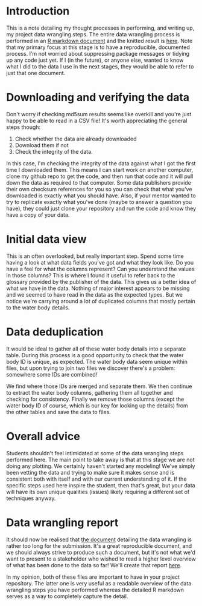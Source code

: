 # Introduction

This is a note detailing my thought processes in performing, and writing up,
my project data wrangling steps.
The entire data wrangling process is performed in an
[R markdown document](data_wrangling.Rmd) and the knitted result is
[here](data_wrangling.md). Note that my primary focus at this stage
is to have a reproducible, documented process. I'm not worried about
suppressing package messages or tidying up any code just yet.
If I (in the future), or anyone else, wanted to know what I did to the
data I use in the next stages, they would be able to refer to just that
one document.

# Downloading and verifying the data

Don't worry if checking md5sum results seems like overkill and you're just
happy to be able to read in a CSV file! It's worth appreciating the general
steps though:

1. Check whether the data are already downloaded
2. Download them if not
3. Check the integrity of the data.

In this case, I'm checking the integrity of the data against what I got the
first time I downloaded them. This means I can start work on another computer,
clone my github repo to get the code, and then run that code and it will pull
down the data as required to that computer. Some data publishers provide their
own checksum references for you so you can check that what you've downloaded is
exactly what you should have. Also, if your mentor wanted to try to replicate
exactly what you've done (maybe to answer a question you have), they could
just clone your repository and run the code and know they have a copy of your data.

# Initial data view

This is an often overlooked, but really important step. Spend some time having
a look at what data fields you've got and what they look like. Do you have a feel
for what the columns represent? Can you understand the values in those columns?
This is where I found it useful to refer back to the glossary provided by the
publisher of the data. This gives us a better idea of what we have in the data.
Nothing of major interest appears to be missing and we seemed to have read in
the data as the expected types. But we notice we're carrying around a lot of
duplicated columns that mostly pertain to the water body details.

# Data deduplication

It would be ideal to gather all of these water body details into a separate
table. During this process is a good opportunity to check that the water body
ID is unique, as expected. The water body data seem unique within files, but
upon trying to join two files we discover there's a problem: somewhere some IDs
are combined!

We find where those IDs are merged and separate them. We then continue to extract
the water body columns, gathering them all together and checking for consistency.
Finally we remove those columns (except the water body ID of course, which is our
key for looking up the details) from the other tables and save the data to files.

# Overall advice

Students shouldn't feel intimidated at some of the data wrangling steps performed
here. The main point to take away is that at this stage we are not doing any
plotting. We certainly haven't started any modeling! We've simply been vetting
the data and trying to make sure it makes sense and is consistent both with
itself and with our current understanding of it. If the specific steps used here
inspire the student, then that's great, but your data will have its own unique
qualities (issues) likely requiring a different set of techniques anyway.

# Data wrangling report

It should now be realised that [the document](data_wrangling.md) detailing the
data wrangling is rather too long for the submission. It's a great reproducible
document, and we should always strive to produce such a document, but it's not
what we'd want to present to a stakeholder who wished to read a higher level
overview of what has been done to the data so far! We'll create that
report [here](data_wrangling_report.md).

In my opinion, both of these files are important to have in your project
repository. The latter one is very useful as a readable overview of the
data wrangling steps you have performed whereas the detailed R markdown serves 
as a way to completely capture the detail.
